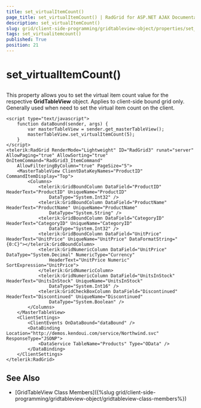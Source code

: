 ```yaml
---
title: set_virtualItemCount()
page_title: set_virtualItemCount() | RadGrid for ASP.NET AJAX Documentation
description: set_virtualItemCount()
slug: grid/client-side-programming/gridtableview-object/properties/set_virtualitemcount()
tags: set_virtualitemcount()
published: True
position: 21
---
```


# set_virtualItemCount()



## 

This property allows you to set the virtual item count value for the respective **GridTableView** object. Applies to client-side bound grid only. Generally used when need to set the virtual item count on the client.

````ASP.NET
<script type="text/javascript">
    function dataBound(sender, args) {
        var masterTableView = sender.get_masterTableView();
        masterTableView.set_virtualItemCount(5);
    }
</script>
<telerik:RadGrid RenderMode="Lightweight" ID="RadGrid3" runat="server" AllowPaging="true" AllowSorting="true" OnItemCommand="RadGrid3_ItemCommand"
    AllowFilteringByColumn="true" PageSize="5">
    <MasterTableView ClientDataKeyNames="ProductID" CommandItemDisplay="Top">
        <Columns>
            <telerik:GridBoundColumn DataField="ProductID" HeaderText="ProductID" UniqueName="ProductID"
                DataType="System.Int32" />
            <telerik:GridBoundColumn DataField="ProductName" HeaderText="ProductName" UniqueName="ProductName"
                DataType="System.String" />
            <telerik:GridBoundColumn DataField="CategoryID" HeaderText="CategoryID" UniqueName="CategoryID"
                DataType="System.Int32" />
            <telerik:GridBoundColumn DataField="UnitPrice" HeaderText="UnitPrice" UniqueName="UnitPrice" DataFormatString="{0:C}"></telerik:GridBoundColumn>
            <telerik:GridNumericColumn DataField="UnitPrice" DataType="System.Decimal" NumericType="Currency"
                HeaderText="UnitPrice Numeric" SortExpression="UnitPrice">
            </telerik:GridNumericColumn>
            <telerik:GridNumericColumn DataField="UnitsInStock" HeaderText="UnitsInStock" UniqueName="UnitsInStock"
                DataType="System.Int16" />
            <telerik:GridCheckBoxColumn DataField="Discontinued" HeaderText="Discontinued" UniqueName="Discontinued"
                DataType="System.Boolean" />
        </Columns>
    </MasterTableView>
    <ClientSettings>
        <ClientEvents OnDataBound="dataBound" />
        <DataBinding Location="http://demos.kendoui.com/service/Northwind.svc" ResponseType="JSONP">
            <DataService TableName="Products" Type="OData" />
        </DataBinding>
    </ClientSettings>
</telerik:RadGrid>
````



## See Also

 * [GridTableView Class Members]({%slug grid/client-side-programming/gridtableview-object/gridtableview-class-members%})
